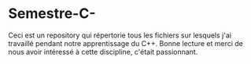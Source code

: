 # Semestre-C-
Ceci est un repository qui répertorie tous les fichiers sur lesquels j'ai travaillé pendant notre apprentissage du C++. Bonne lecture et merci de nous avoir intéressé à cette discipline, c'était passionnant. 
